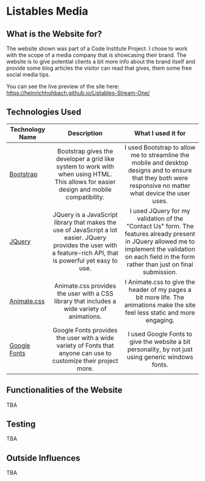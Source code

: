 # Listables Media

## What is the Website for?

The website shown was part of a Code Institute Project. I chose to work with the scope of a media company that is showcasing their brand.
The website is to give potential clients a bit more info about the brand itself and provide some blog articles the visitor can read that gives,
them some free social media tips.

You can see the live preview of the site here: https://heinrichhohbach.github.io/Listables-Stream-One/

## Technologies Used

| Technology Name        | Description         | What I used it for |
| ------------- |:-------------:|:-------------:|
| [Bootstrap](https://getbootstrap.com/) | Bootstrap gives the developer a grid like system to work with when using HTML. This allows for easier design and mobile compatibility. | I used Bootstrap to allow me to streamline the mobile and desktop designs and to ensure that they both were responsive no matter what device the user uses. |
|   [JQuery](https://jquery.com/)    | JQuery is a JavaScript library that makes the use of JavaScript a lot easier. JQuery provides the user with a feature-rich API, that is powerful yet easy to use.     | I used JQuery for my validation of the "Contact Us" form. The features already present in JQuery allowed me to implement the validation on each field in the form rather than just on final submission. |
| [Animate.css](https://daneden.github.io/animate.css/) | Animate.css provides the user with a CSS library that includes a wide variety of animations.      | I Animate.css to give the header of my pages a bit more life. The animations make the site feel less static and more engaging. |
| [Google Fonts](https://fonts.google.com/) | Google Fonts provides the user with a wide variety of Fonts that anyone can use to customize their project more. | I used Google Fonts to give the website a bit personality, by not just using generic windows fonts. |

## Functionalities of the Website

TBA

## Testing 

TBA

## Outside Influences

TBA